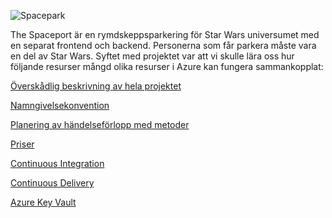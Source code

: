 ![Spacepark](https://pgbsnh19.github.io/molnapplikationer/assets/images/spacepark.jpg)

[Spacepark Project]: https://pgbsnh19.github.io/molnapplikationer/project_cloud_spaceport.html	"Github"

The Spaceport är en rymdskeppsparkering för Star Wars universumet med en separat frontend och backend. Personerna som får parkera måste vara en del av Star Wars. Syftet med projektet var att vi skulle lära oss hur följande resurser mångd olika resurser i Azure kan fungera sammankopplat:


[Överskådlig beskrivning av hela projektet](Dokumentation/The%20Spacepark.md)

[Namngivelsekonvention](Dokumentation/Namngivelsekonvention.md)

[Planering av händelseförlopp med metoder](Dokumentation/SpacePark%20-%20Händelseförlopp%20med%20metoder.md)

[Priser](Dokumentation/Priser.md)

[Continuous Integration](Dokumentation/CI%20Pipeline.md)

[Continuous Delivery](Dokumentation/CD%20Pipeline.md)

[Azure Key Vault](Dokumentation/Key%20Vault.md)

